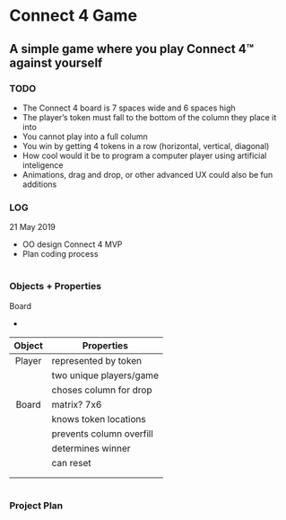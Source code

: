 # Connect 4 Game

## A simple game where you play Connect 4™ against yourself

### TODO

- The Connect 4 board is 7 spaces wide and 6 spaces high
- The player’s token must fall to the bottom of the column they place it into
- You cannot play into a full column
- You win by getting 4 tokens in a row (horizontal, vertical, diagonal)
- How cool would it be to program a computer player using artificial inteligence
- Animations, drag and drop, or other advanced UX could also be fun additions

### LOG

21 May 2019

- OO design Connect 4 MVP
- Plan coding process

#

### Objects + Properties

Board

-

| Object | Properties               |
| :----: | ------------------------ |
| Player | represented by token     |
|        | two unique players/game  |
|        | choses column for drop   |
| Board  | matrix? 7x6              |
|        | knows token locations    |
|        | prevents column overfill |
|        | determines winner        |
|        | can reset                |
|        |                          |
|        |                          |

#

### Project Plan
